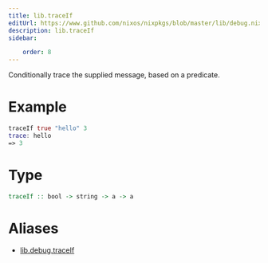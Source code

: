 ```yaml
---
title: lib.traceIf
editUrl: https://www.github.com/nixos/nixpkgs/blob/master/lib/debug.nix#L55C5
description: lib.traceIf
sidebar:

    order: 8
---
```


Conditionally trace the supplied message, based on a predicate.

# Example

```nix
traceIf true "hello" 3
trace: hello
=> 3
```

# Type

```haskell
traceIf :: bool -> string -> a -> a
```


# Aliases

- [lib.debug.traceIf](/nix-doc-comments/reference/lib/debug/lib-debug-traceIf)


